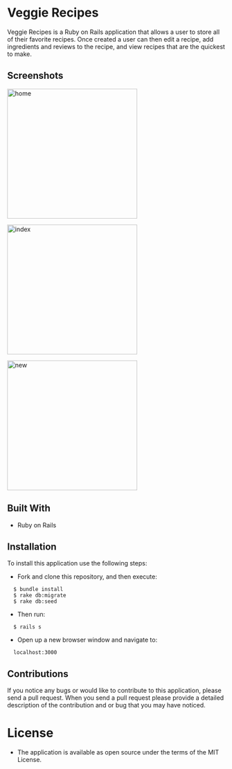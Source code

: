# Veggie Recipes

Veggie Recipes is a Ruby on Rails application that allows a user to store all of their favorite recipes. Once created a user can then edit a recipe, add ingredients and reviews to the recipe, and view recipes that are the quickest to make.

## Screenshots
<img src="https://user-images.githubusercontent.com/30415200/43657879-040dcf64-9725-11e8-9a88-c9173048b78f.png" alt="home" style="width:300px;">

<img src="https://user-images.githubusercontent.com/30415200/43657843-f3a9cdc6-9724-11e8-8bb7-649b7e954cba.png" alt="index" style="width:300px;"></a>

<img src="https://user-images.githubusercontent.com/30415200/43657890-0ca83e7a-9725-11e8-8bdc-90c6113e2102.png" alt="new" style="width:300px;">

## Built With
* Ruby on Rails

## Installation
To install this application use the following steps:
  * Fork and clone this repository, and then execute:
  ```  
    $ bundle install
    $ rake db:migrate
    $ rake db:seed

  ```

  * Then run:
  ```
    $ rails s
  ```
  * Open up a new browser window and navigate to:
  ```
    localhost:3000
  ```
## Contributions
If you notice any bugs or would like to contribute to this application, please send a pull request. When you send a pull request please provide a detailed description of the contribution and or bug that you may have noticed.

# License
  * The application is available as open source under the terms of the MIT License.
